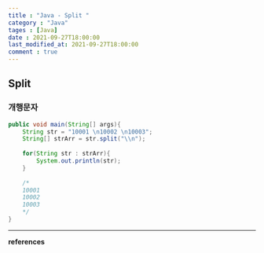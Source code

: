 ```yaml
---
title : "Java - Split "
category : "Java"
tages : [Java]
date : 2021-09-27T18:00:00
last_modified_at: 2021-09-27T18:00:00
comment : true
---
```


## Split

### 개행문자

```java
public void main(String[] args){
    String str = "10001 \n10002 \n10003";
    String[] strArr = str.split("\\n");
    
    for(String str : strArr){
        System.out.println(str);
    }
    
    /*
    10001
    10002
    10003
    */
}
```



---

**references**